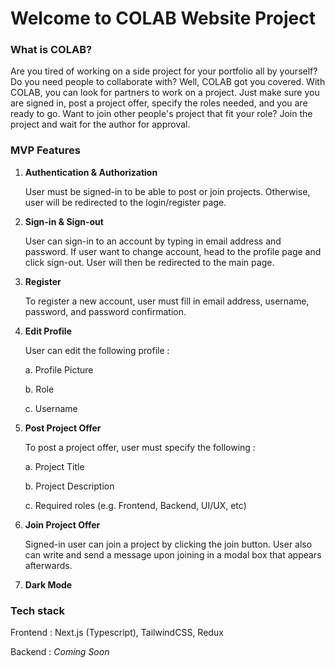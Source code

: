 # Welcome to COLAB Website Project

### What is COLAB?

Are you tired of working on a side project for your portfolio all by yourself? Do you need people to collaborate with? Well, COLAB got you covered. With COLAB, you can look for partners to work on a project. Just make sure you are signed in, post a project offer, specify the roles needed, and you are ready to go. Want to join other people's project that fit your role? Join the project and wait for the author for approval.

### MVP Features

1. <strong>Authentication & Authorization</strong>

   User must be signed-in to be able to post or join projects. Otherwise, user will be redirected to the login/register page.

2. <strong>Sign-in & Sign-out</strong>

   User can sign-in to an account by typing in email address and password. If user want to change account, head to the profile page and click sign-out. User will then be redirected to the main page.

3. <strong>Register</strong>

   To register a new account, user must fill in email address, username, password, and password confirmation.

4. <strong>Edit Profile</strong>

   User can edit the following profile :
   
      a. Profile Picture
      
      b. Role
      
      c. Username

5. <strong>Post Project Offer</strong>

   To post a project offer, user must specify the following :
   
      a. Project Title
      
      b. Project Description
      
      c. Required roles (e.g. Frontend, Backend, UI/UX, etc)

6. <strong>Join Project Offer</strong>

   Signed-in user can join a project by clicking the join button. User also can write and send a message upon joining in a modal box that appears afterwards.

7. <strong>Dark Mode</strong>

### Tech stack

Frontend : Next.js (Typescript), TailwindCSS, Redux</li>

Backend : _Coming Soon_</li>

